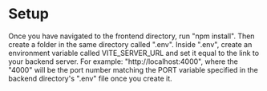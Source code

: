 # Setup
Once you have navigated to the frontend directory, run "npm install". Then create a folder in the same directory called ".env". Inside ".env", create an environment variable called VITE_SERVER_URL and set it equal to the link to your backend server. For example: "http://localhost:4000", where the "4000" will be the port number matching the PORT variable specified in the backend directory's ".env" file once you create it. 
